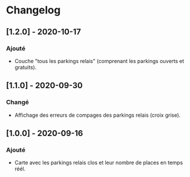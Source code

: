 # Changelog

## [1.2.0] - 2020-10-17
### Ajouté
- Couche "tous les parkings relais" (comprenant les parkings ouverts et gratuits).

## [1.1.0] - 2020-09-30
### Changé
- Affichage des erreurs de compages des parkings relais (croix grise).

## [1.0.0] - 2020-09-16
### Ajouté
- Carte avec les parkings relais clos et leur nombre de places en temps réél.

